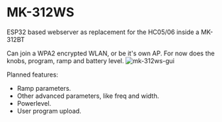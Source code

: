 # MK-312WS
ESP32 based webserver as replacement for the HC05/06 inside a MK-312BT

Can join a WPA2 encrypted WLAN, or be it's own AP.
For now does the knobs, program, ramp and battery level. 
![mk-312ws-gui](https://user-images.githubusercontent.com/6365508/127098461-b83a2a7a-fb84-4c39-a2a6-4bc5771fbe6b.png)

Planned features:
- Ramp parameters.
- Other advanced parameters, like freq and width.
- Powerlevel.
- User program upload.

